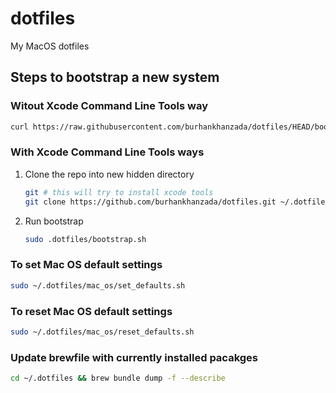 # dotfiles

My MacOS dotfiles

## Steps to bootstrap a new system

### Witout Xcode Command Line Tools way

```sh
curl https://raw.githubusercontent.com/burhankhanzada/dotfiles/HEAD/bootstrap.sh && ~/.bootstrap.sh
```

### With Xcode Command Line Tools ways

1. Clone the repo into new hidden directory

    ```sh
    git # this will try to install xcode tools
    git clone https://github.com/burhankhanzada/dotfiles.git ~/.dotfiles
    ```

2. Run bootstrap

    ```sh
    sudo .dotfiles/bootstrap.sh
    ```

### To set Mac OS default settings

```sh
sudo ~/.dotfiles/mac_os/set_defaults.sh
```

### To reset Mac OS default settings

```sh
sudo ~/.dotfiles/mac_os/reset_defaults.sh
```

### Update brewfile with currently installed pacakges

```sh
cd ~/.dotfiles && brew bundle dump -f --describe
```
